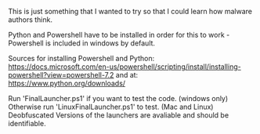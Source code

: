 This is just something that I wanted to try so that I could learn how malware authors think.

Python and Powershell have to be installed in order for this to work - Powershell is included in windows by default.

Sources for installing Powershell and Python:
https://docs.microsoft.com/en-us/powershell/scripting/install/installing-powershell?view=powershell-7.2
and at: https://www.python.org/downloads/

Run 'FinalLauncher.ps1' if you want to test the code. (windows only)
Otherwise run 'LinuxFinalLauncher.ps1' to test. (Mac and Linux)
Deobfuscated Versions of the launchers are avaliable and should be identifiable.
